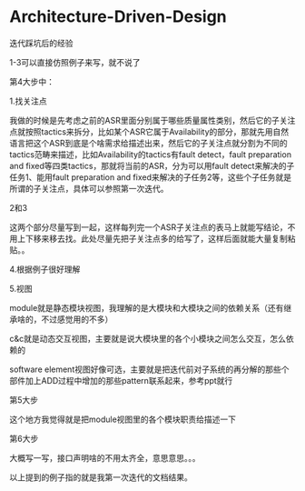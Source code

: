 # Architecture-Driven-Design

迭代踩坑后的经验

1-3可以直接仿照例子来写，就不说了

第4大步中：

1.找关注点

我做的时候是先考虑之前的ASR里面分别属于哪些质量属性类别，然后它的子关注点就按照tactics来拆分，比如某个ASR它属于Availability的部分，那就先用自然语言把这个ASR到底是个啥需求给描述出来，然后它的子关注点就分割为不同的tactics范畴来描述，比如Availability的tactics有fault detect，fault preparation and fixed等四类tactics，那就将当前的ASR，分为可以用fault detect来解决的子任务1、能用fault preparation and fixed来解决的子任务2等，这些个子任务就是所谓的子关注点，具体可以参照第一次迭代。

2和3

这两个部分尽量写到一起，这样每列完一个ASR子关注点的表马上就能写结论，不用上下移来移去找。此处尽量先把子关注点多的给写了，这样后面就能大量复制粘贴。。



4.根据例子很好理解



5.视图

module就是静态模块视图，我理解的是大模块和大模块之间的依赖关系（还有继承啥的，不过感觉用的不多）

c&c就是动态交互视图，主要就是说大模块里的各个小模块之间怎么交互，怎么依赖的

software element视图好像可选，主要就是把迭代前对子系统的再分解的那些个部件加上ADD过程中增加的那些pattern联系起来，参考ppt就行



第5大步

这个地方我觉得就是把module视图里的各个模块职责给描述一下



第6大步

大概写一写，接口声明啥的不用太齐全，意思意思。。。



以上提到的例子指的就是我第一次迭代的文档结果。
